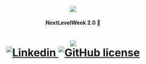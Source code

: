 <p align="center"><img src="https://social.dougrt.dev/github/nlw2/logo.svg"/></p>
<h4 align="center">NextLevelWeek 2.0 🚀</h4>

<h1 align="center">
  <img src="https://social.dougrt.dev/github/nlw2/logo.png" />
  <br />
  <a href="https://www.linkedin.com/in/douglastofoli/">
    <img alt="Linkedin" src="https://img.shields.io/badge/-Douglas%20Tofoli-9871F5?label=Linkedin&logo=linkedin&style=flat-square">
  </a>
  <a href="./LICENSE">
    <img alt="GitHub license" src="https://img.shields.io/github/license/douglastofoli/proffy?logo=mint&style=flat-square">
  </a>
</h1>
